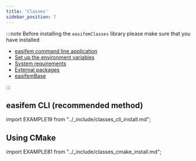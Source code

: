 ```yaml
---
title: 'Classes'
sidebar_position: 7
---
```


:::note
Before installing the `easifemClasses` library please make sure that you have installed

- [easifem command line application](./install-easifem-cli)
- [Set up the environment variables](./setup-environment)
- [System requirements](./install-system-requirements)
- [External packages](./install-extpkgs)
- [easifemBase](./install-easifem-base)

:::

## easifem CLI (recommended method)

import EXAMPLE19 from "../_include/classes_cli_install.md";

<EXAMPLE19 />

## Using CMake

import EXAMPLE81 from "../_include/classes_cmake_install.md";

<EXAMPLE81 />
